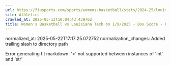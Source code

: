 ```yaml
---
url: https://fiusports.com/sports/womens-basketball/stats/2024-25/louisiana-tech/boxscore/12632/
site: Athletics
crawled_at: 2025-05-13T10:04:43.439762
title: Women's Basketball vs Louisiana Tech on 1/9/2025 - Box Score - FIU Athletics
---
```

normalized_at: 2025-05-22T17:17:25.072752
normalization_changes: Added trailing slash to directory path

Error generating fit markdown: '<' not supported between instances of 'int' and 'str'